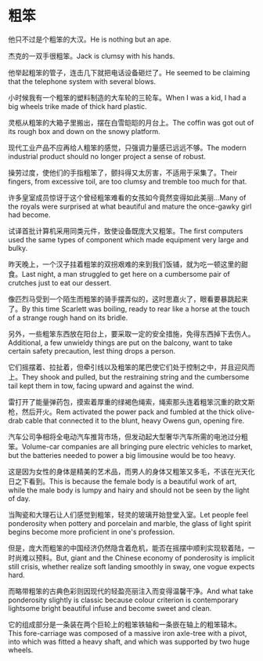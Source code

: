 # 粗笨

<p><span class="chinese">他只不过是个粗笨的大汉。</span><span class="english">He is nothing but an ape.</span></p>

<p><span class="chinese">杰克的一双手很粗笨。</span><span class="english">Jack is clumsy with his hands.</span></p>

<p><span class="chinese">他举起粗笨的管子，连击几下就把电话设备砸烂了。</span><span class="english">He seemed to be claiming that the telephone system with several blows.</span></p>

<p><span class="chinese">小时候我有一个粗笨的塑料制造的大车轮的三轮车。</span><span class="english">When I was a kid, I had a big wheels trike made of thick hard plastic.</span></p>

<p><span class="chinese">灵柩从粗笨的大箱子里搬出，摆在白雪皑皑的月台上。</span><span class="english">The coffin was got out of its rough box and down on the snowy platform.</span></p>

<p><span class="chinese">现代工业产品不应再给人粗笨的感觉，只强调力量感已远远不够。</span><span class="english">The modern industrial product should no longer project a sense of robust.</span></p>

<p><span class="chinese">操劳过度，使他们的手指粗笨了，颤抖得又太厉害，不适用于采集了。</span><span class="english">Their fingers, from excessive toil, are too clumsy and tremble too much for that.</span></p>

<p><span class="chinese">许多皇室成员惊讶于这个曾经粗笨难看的女孩如今竟然变得如此美丽…</span><span class="english">Many of the royals were surprised at what beautiful and mature the once-gawky girl had become.</span></p>

<p><span class="chinese">试译首批计算机采用同类元件，致使设备既庞大又粗笨。</span><span class="english">The first computers used the same types of component which made equipment very large and bulky.</span></p>

<p><span class="chinese">昨天晚上，一个汉子拄着粗笨的双拐艰难的来到我们饭铺，就为吃一顿这里的甜食。</span><span class="english">Last night, a man struggled to get here on a cumbersome pair of crutches just to eat our dessert.</span></p>

<p><span class="chinese">像匹烈马受到一个陌生而粗笨的骑手摆弄似的，这时思嘉火了，眼看要暴跳起来了。</span><span class="english">By this time Scarlett was boiling, ready to rear like a horse at the touch of a strange rough hand on its bridle.</span></p>

<p><span class="chinese">另外，一些粗笨东西放在阳台上，要采取一定的安全措施，免得东西掉下去伤人。</span><span class="english">Additional, a few unwieldy things are put on the balcony, want to take certain safety precaution, lest thing drops a person.</span></p>

<p><span class="chinese">它们摇摆着、拉扯着，但牵引线以及粗笨的尾巴使它们处于控制之中，并且迎风而上。</span><span class="english">They shook and pulled, but the restraining string and the cumbersome tail kept them in tow, facing upward and against the wind.</span></p>

<p><span class="chinese">雷打开了能量弹药包，摸索着厚重的绿褐色绳索，绳索那头连着粗笨沉重的欧文斯枪，然后开火。</span><span class="english">Rem activated the power pack and fumbled at the thick olive-drab cable that connected it to the blunt, heavy Owens gun, opening fire.</span></p>

<p><span class="chinese">汽车公司争相将全电动汽车推背市场，但发动起大型奢华汽车所需的电池过分粗笨。</span><span class="english">Volume-car companies are all bringing pure electric vehicles to market, but the batteries needed to power a big limousine would be too heavy.</span></p>

<p><span class="chinese">这是因为女性的身体是精美的艺术品，而男人的身体又粗笨又多毛，不该在光天化日之下看到。</span><span class="english">This is because the female body is a beautiful work of art, while the male body is lumpy and hairy and should not be seen by the light of day.</span></p>

<p><span class="chinese">当陶瓷和大理石让人们感觉到粗笨，轻灵的玻璃开始登堂入室。</span><span class="english">Let people feel ponderosity when pottery and porcelain and marble, the glass of light spirit begins become more proficient in one's profession.</span></p>

<p><span class="chinese">但是，庞大而粗笨的中国经济仍然隐含着危机，能否在摇摆中顺利实现软着陆，一时尚难以预料。</span><span class="english">But, giant and the Chinese economy of ponderosity is implicit still crisis, whether realize soft landing smoothly in sway, one vogue expects hard.</span></p>

<p><span class="chinese">而略带粗笨的古典色彩则因现代的轻盈亮丽注入而变得温馨干净。</span><span class="english">And what take ponderosity slightly is classic because colour criterion is contemporary lightsome bright beautiful infuse and become sweet and clean.</span></p>

<p><span class="chinese">它的组成部分是一条装在两个巨轮上的粗笨铁轴和一条嵌在轴上的粗笨辕木。</span><span class="english">This fore-carriage was composed of a massive iron axle-tree with a pivot, into which was fitted a heavy shaft, and which was supported by two huge wheels.</span></p>

